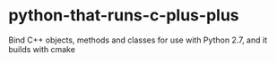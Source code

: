# python-that-runs-c-plus-plus
Bind C++ objects, methods and classes for use with Python 2.7, and it builds with cmake
